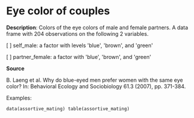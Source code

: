 # Eye color of couples

**Description**: Colors of the eye colors of male and female partners. A data frame with 204 observations on the following 2 variables.

[ ] self_male: a factor with levels 'blue', 'brown', and 'green'

[ ] partner_female: a factor with 'blue', 'brown', and 'green'

**Source**

B. Laeng et al. Why do blue-eyed men prefer women with the same eye color? In: Behavioral Ecology and Sociobiology 61.3 (2007), pp. 371-384.

Examples:

``
data(assortive_mating)
table(assortive_mating)
``
